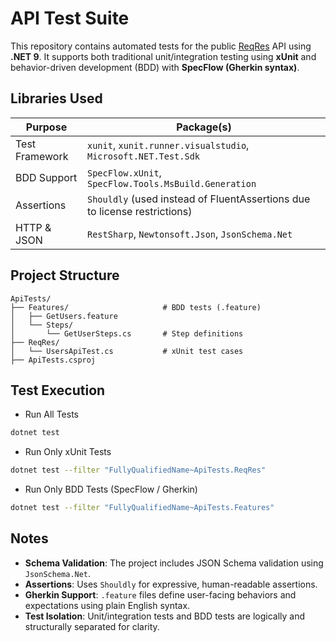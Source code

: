# API Test Suite

This repository contains automated tests for the public [ReqRes](https://reqres.in) API using **.NET 9**. It supports both traditional unit/integration testing using **xUnit** and behavior-driven development (BDD) with **SpecFlow (Gherkin syntax)**.

## Libraries Used

| Purpose            | Package(s)                                                                     |
|--------------------|---------------------------------------------------------------------------------|
| Test Framework     | `xunit`, `xunit.runner.visualstudio`, `Microsoft.NET.Test.Sdk`                 |
| BDD Support        | `SpecFlow.xUnit`, `SpecFlow.Tools.MsBuild.Generation`                          |
| Assertions         | `Shouldly` (used instead of FluentAssertions due to license restrictions)       |
| HTTP & JSON        | `RestSharp`, `Newtonsoft.Json`, `JsonSchema.Net`                              |

## Project Structure

```
ApiTests/
├── Features/                     # BDD tests (.feature)
│   ├── GetUsers.feature
│   └── Steps/
│       └── GetUserSteps.cs       # Step definitions
├── ReqRes/
│   └── UsersApiTest.cs           # xUnit test cases
├── ApiTests.csproj
```


## Test Execution

- Run All Tests

```bash
dotnet test
```

- Run Only xUnit Tests

```bash
dotnet test --filter "FullyQualifiedName~ApiTests.ReqRes"
```

-  Run Only BDD Tests (SpecFlow / Gherkin)

```bash
dotnet test --filter "FullyQualifiedName~ApiTests.Features"
```

## Notes

- **Schema Validation**: The project includes JSON Schema validation using `JsonSchema.Net`.
- **Assertions**: Uses `Shouldly` for expressive, human-readable assertions.
- **Gherkin Support**: `.feature` files define user-facing behaviors and expectations using plain English syntax.
- **Test Isolation**: Unit/integration tests and BDD tests are logically and structurally separated for clarity.
